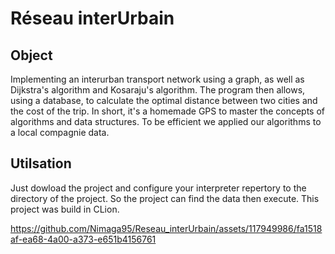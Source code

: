 # Réseau  interUrbain

## Object

Implementing an interurban transport network using a graph, as well as Dijkstra's algorithm and Kosaraju's algorithm. The program then allows, using a database, to calculate the optimal distance between two cities and the cost of the trip. In short, it's a homemade GPS to master the concepts of algorithms and data structures. To be efficient we applied our algorithms to a local compagnie data. 

## Utilsation

Just dowload the project and configure your interpreter repertory to the directory of the project. So the project can find the data then execute. This project was build in CLion.



https://github.com/Nimaga95/Reseau_interUrbain/assets/117949986/fa1518af-ea68-4a00-a373-e651b4156761

